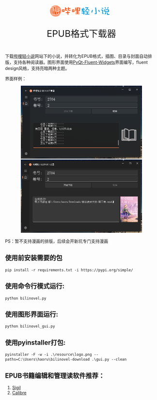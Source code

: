 <div style="display: flex; align-items: center; justify-content: center;">
  <img src="resource/logo_big.png" width="200" style="margin-right: 10px;margin-top: -14px;">
</div>

<div style="display: flex; align-items: center; justify-content: center;">
<p style="font-size: 30px;">EPUB格式下载器</p>
</div>


下载[哔哩轻小说](https://www.linovelib.com/)网站下的小说，并转化为EPUB格式，插图、目录与封面自动排版，支持各种阅读器。图形界面使用[PyQt-Fluent-Widgets](https://pyqt-fluent-widgets.readthedocs.io/en/latest/index.html)界面编写，fluent design风格，支持亮暗两种主题。

界面样例：
<div align="center">
  <img src="resource/example1.png" width="400"/>
  <img src="resource/example2.png" width="400"/>
</div>

PS：暂不支持漫画的排版，后续会开新坑专门支持漫画

## 使用前安装需要的包
```
pip install -r requirements.txt -i https://pypi.org/simple/
```
## 使用命令行模式运行:
```
python bilinovel.py
```

## 使用图形界面运行:
```
python bilinovel_gui.py
```

## 使用pyinstaller打包:
```
pyinstaller -F -w -i .\resource\logo.png --paths=C:\Users\haoru\bilinovel-download .\gui.py --clean
```

## EPUB书籍编辑和管理读软件推荐：
1. [Sigil](https://sigil-ebook.com/)
2. [Calibre](https://www.calibre-ebook.com/)

